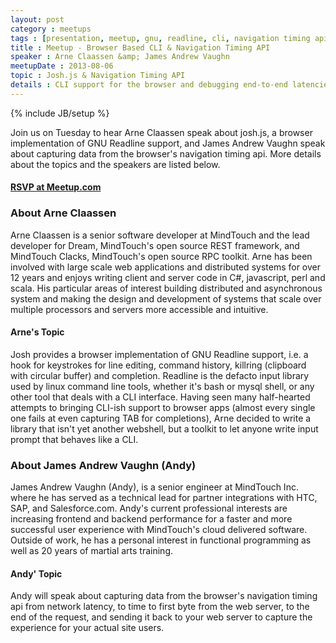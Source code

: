 ```yaml
---
layout: post
category : meetups
tags : [presentation, meetup, gnu, readline, cli, navigation timing api]
title : Meetup - Browser Based CLI & Navigation Timing API
speaker : Arne Claassen &amp; James Andrew Vaughn
meetupDate : 2013-08-06
topic : Josh.js & Navigation Timing API
details : CLI support for the browser and debugging end-to-end latencies
---
```

{% include JB/setup %}

Join us on Tuesday to hear Arne Claassen speak about josh.js, a browser implementation of GNU Readline support,
and James Andrew Vaughn speak about capturing data from the browser's navigation timing api. More details about
the topics and the speakers are listed below.

#### [RSVP at Meetup.com](http://www.meetup.com/sandiegojs/events/125056732/)

### About Arne Claassen

Arne Claassen is a senior software developer at MindTouch and the lead developer for Dream, MindTouch's open source
REST framework, and MindTouch Clacks, MindTouch's open source RPC toolkit. Arne has been involved with large scale
web applications and distributed systems for over 12 years and enjoys writing client and server code in C#, javascript,
perl and scala. His particular areas of interest building distributed and asynchronous system and making the design
and development of systems that scale over multiple processors and servers more accessible and intuitive.

#### Arne's Topic

Josh provides a browser implementation of GNU Readline support, i.e. a hook for keystrokes for line editing,
command history, killring (clipboard with circular buffer) and completion. Readline is the defacto input library
used by linux command line tools, whether it's bash or mysql shell, or any other tool that deals with a CLI
interface. Having seen many half-hearted attempts to bringing CLI-ish support to browser apps (almost every single
one fails at even capturing TAB for completions), Arne decided to write a library that isn't yet another webshell,
but a toolkit to let anyone write input prompt that behaves like a CLI.


### About James Andrew Vaughn (Andy)

James Andrew Vaughn (Andy), is a senior engineer at MindTouch Inc. where he has served as a technical lead for
partner integrations with HTC, SAP, and Salesforce.com. Andy's current professional interests are increasing frontend
and backend performance for a faster and more successful user experience with MindTouch's cloud delivered software.
Outside of work, he has a personal interest in functional programming as well as 20 years of martial arts training.

#### Andy' Topic

Andy will speak about capturing data from the browser's navigation timing api from network latency, to time to first
byte from the web server, to the end of the request, and sending it back to your web server to capture the experience
for your actual site users.
